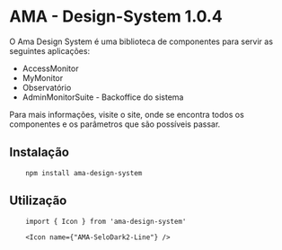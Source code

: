 # AMA - Design-System 1.0.4

O Ama Design System é uma biblioteca de componentes para servir as seguintes aplicações:

- AccessMonitor
- MyMonitor
- Observatório
- AdminMonitorSuite - Backoffice do sistema

Para mais informações, visite o site, onde se encontra todos os componentes e os parâmetros que são possíveis passar.

## Instalação
```
    npm install ama-design-system
```


## Utilização
```
    import { Icon } from 'ama-design-system'

    <Icon name={"AMA-SeloDark2-Line"} />
```
